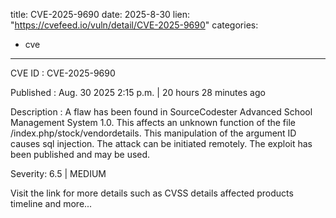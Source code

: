  
title: CVE-2025-9690
date: 2025-8-30
lien: "https://cvefeed.io/vuln/detail/CVE-2025-9690"
categories:
  - cve
---

CVE ID : CVE-2025-9690

Published :  Aug. 30
2025
2:15 p.m. | 20 hours
28 minutes ago

Description : A flaw has been found in SourceCodester Advanced School Management System 1.0. This affects an unknown function of the file /index.php/stock/vendordetails. This manipulation of the argument ID causes sql injection. The attack can be initiated remotely. The exploit has been published and may be used.

Severity: 6.5 | MEDIUM

Visit the link for more details
such as CVSS details
affected products
timeline
and more...
